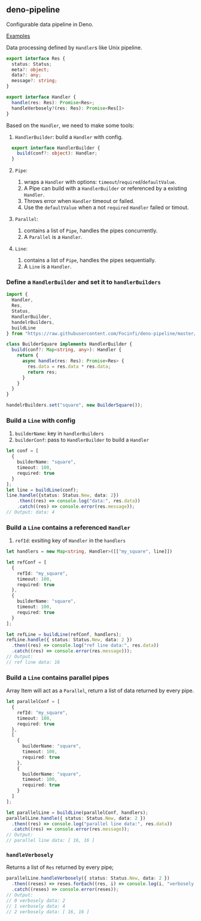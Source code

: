 ## deno-pipeline

Configurable data pipeline in Deno.

[Examples](https://github.com/Focinfi/deno-pipeline/blob/master/example.ts)

Data processing defined by `Handler`s like Unix pipeline. 

```typescript
export interface Res {
  status: Status;
  meta?: object;
  data?: any;
  message?: string;
}

export interface Handler {
  handle(res: Res): Promise<Res>;
  handleVerbosely?(res: Res): Promise<Res[]>
}
```

Based on the `Handler`, we need to make some tools:
1. `HandlerBuilder`: build a `Handler` with config.
```typescript
  export interface HandlerBuilder {
    build(conf?: object): Handler;
  }
```
2. `Pipe`:
    1. wraps a `Handler` with options: `timeout`/`required`/`defaultValue`. 
    2. A Pipe can build with a `HandlerBuilder` or referenced by a existing `Handler`.
    3. Throws error when `Handler` timeout or failed.
    4. Use the `defaultValue` when a not `required` `Handler` failed or timout.
3. `Parallel`: 
    1. contains a list of `Pipe`, handles the pipes concurrently.
    2. A `Parallel` is a `Handler`.

3. `Line`:
    1. contains a list of `Pipe`, handles the pipes sequentially.
    2. A `Line` is a `Handler`.


### Define a `HandlerBuilder` and set it to `handlerBuilders`
```typescript
import {
  Handler,
  Res,
  Status,
  HandlerBuilder,
  handelrBuilders,
  buildLine
} from "https://raw.githubusercontent.com/Focinfi/deno-pipeline/master/mod.ts";

class BuilderSquare implements HandlerBuilder {
  build(conf?: Map<string, any>): Handler {
    return {
      async handle(res: Res): Promise<Res> {
        res.data = res.data * res.data;
        return res;
      }
    }
  }
}

handelrBuilders.set("square", new BuilderSquare());
```

### Build a `Line` with config
1. `builderName`: key in `handlerBuilders`
2. `builderConf`: pass to `HandlerBuilder` to build a `Handler`

```typescript
let conf = [
  {
    builderName: "square",
    timeout: 100,
    required: true
  }
];
let line = buildLine(conf);
line.handle({status: Status.New, data: 2})
    .then((res) => console.log("data:", res.data))
    .catch((res) => console.error(res.message));
// Output: data: 4
```

### Build a `Line` contains a referenced `Handler`
1. `refId`: exsiting key of `Handler` in the `handlers`

```typescript
let handlers = new Map<string, Handler>([["my_square", line]])

let refConf = [
  {
    refId: "my_square",
    timeout: 100,
    required: true
  },
  {
    builderName: "square",
    timeout: 100,
    required: true
  }
];

let refLine = buildLine(refConf, handlers);
refLine.handle({ status: Status.New, data: 2 })
  .then((res) => console.log("ref line data:", res.data))
  .catch((res) => console.error(res.message)));
// Output: 
// ref line data: 16
```

### Build a `Line` contains parallel pipes
Array Item will act as a `Parallel`, return a list of data returned by every pipe.

```typescript
let parallelConf = [
  {
    refId: "my_square",
    timeout: 100,
    required: true
  },
  [
    {
      builderName: "square",
      timeout: 100,
      required: true
    },
    {
      builderName: "square",
      timeout: 100,
      required: true
    }
  ]
];

let parallelLine = buildLine(parallelConf, handlers);
parallelLine.handle({ status: Status.New, data: 2 })
  .then((res) => console.log("parallel line data:", res.data))
  .catch((res) => console.error(res.message));
// Output: 
// parallel line data: [ 16, 16 ]
```

### `handleVerbosely`
Returns a list of `Res` returned by every pipe; 

```typescript
parallelLine.handleVerbosely({ status: Status.New, data: 2 })
  .then((reses) => reses.forEach((res, i) => console.log(i, "verbosely data:", res.data)))
  .catch((reses) => console.error(reses));
// Output:
// 0 verbosely data: 2
// 1 verbosely data: 4
// 2 verbosely data: [ 16, 16 ] 
```
